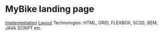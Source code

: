 # MyBike landing page

[Implementation](https://butenko108.github.io/mybike-landing/)
[Layout](https://www.figma.com/file/Ic3SlZjkATYaS7uTifZAIk/BIKE?node-id=0%3A1)
Technologies: HTML, GRID, FLEXBOX, SCSS, BEM, JAVA SCRIPT etc.
